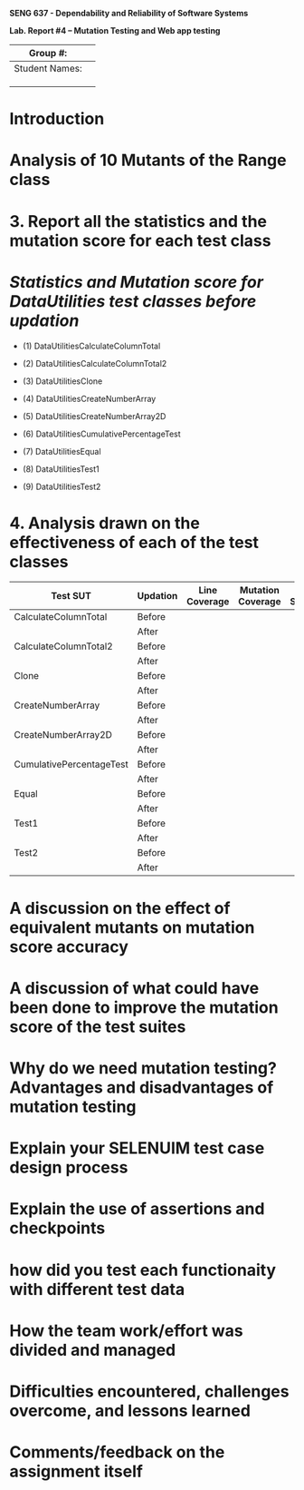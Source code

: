 **SENG 637 - Dependability and Reliability of Software Systems**

**Lab. Report \#4 – Mutation Testing and Web app testing**

| Group \#:      |     |
| -------------- | --- |
| Student Names: |     |
|                |     |
|                |     |
|                |     |

# Introduction

# Analysis of 10 Mutants of the Range class 

# 3. Report all the statistics and the mutation score for each test class

# *Statistics and Mutation score for DataUtilities test classes before updation*

* (1) DataUtilitiesCalculateColumnTotal

* (2) DataUtilitiesCalculateColumnTotal2

* (3) DataUtilitiesClone

* (4) DataUtilitiesCreateNumberArray

* (5) DataUtilitiesCreateNumberArray2D

* (6) DataUtilitiesCumulativePercentageTest

* (7) DataUtilitiesEqual

* (8) DataUtilitiesTest1

* (9) DataUtilitiesTest2

# 4. Analysis drawn on the effectiveness of each of the test classes


| Test SUT       |  Updation  |  Line Coverage   |  Mutation Coverage   |  Test Strength   |
| -------------- | -----------| -----------------| ---------------------| -----------------| 
| CalculateColumnTotal  |  Before    |                  |                      |                  |
|                       |  After     |                  |                      |                  |     
| CalculateColumnTotal2 | Before     |                  |                      |                  |    
|                       |  After     |                  |                      |                  |  
| Clone                 |  Before    |                  |                      |                  |
|                       |  After     |                  |                      |                  | 
| CreateNumberArray     |  Before    |                  |                      |                  |
|                       |  After     |                  |                      |                  | 
| CreateNumberArray2D   |  Before    |                  |                      |                  |
|                       |  After     |                  |                      |                  | 
| CumulativePercentageTest |  Before    |                  |                      |                  |
|                          |  After     |                  |                      |                  | 
| Equal                    |  Before    |                  |                      |                  |
|                          |  After     |                  |                      |                  | 
| Test1                    |  Before    |                  |                      |                  |
|                          |  After     |                  |                      |                  | 
| Test2                    |  Before    |                  |                      |                  |
|                          |  After     |                  |                      |                  | 

# A discussion on the effect of equivalent mutants on mutation score accuracy

# A discussion of what could have been done to improve the mutation score of the test suites

# Why do we need mutation testing? Advantages and disadvantages of mutation testing

# Explain your SELENUIM test case design process

# Explain the use of assertions and checkpoints

# how did you test each functionaity with different test data

# How the team work/effort was divided and managed

# Difficulties encountered, challenges overcome, and lessons learned

# Comments/feedback on the assignment itself
